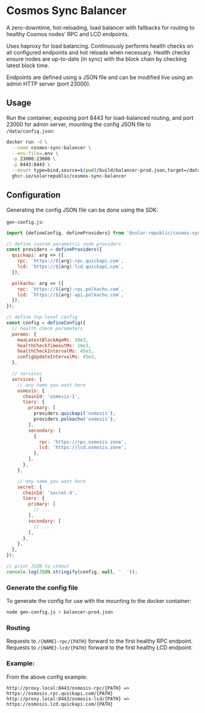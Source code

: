 # Cosmos Sync Balancer

A zero-downtime, hot-reloading, load balancer with fallbacks for routing to healthy Cosmos nodes' RPC and LCD endpoints.

Uses haproxy for load balancing. Continuously performs health checks on all configured endpoints and hot reloads when necessary. Health checks ensure nodes are up-to-date (in sync) with the block chain by checking latest block time.

Endpoints are defined using a JSON file and can be modified live using an admin HTTP server (port 23000).


## Usage

Run the container, exposing port 8443 for load-balanced routing, and port 23000 for admin server, mounting the config JSON file to `/data/config.json`:

```bash
docker run -d \
  --name cosmos-sync-balancer \
  --env-file=.env \
  -p 23000:23000 \
  -p 8443:8443 \
  --mount type=bind,source=$(pwd)/build/balancer-prod.json,target=/data/config.json \
  ghcr.io/solarrepublic/cosmos-sync-balancer
```


## Configuration

Generating the config JSON file can be done using the SDK:

`gen-config.js`:
```js
import {defineConfig, defineProviders} from '@solar-republic/cosmos-sync-balancer';

// define custom parametric node providers
const providers = defineProviders({
  quickapi: arg => ({
    rpc: `https://${arg}-rpc.quickapi.com`,
    lcd: `https://${arg}-lcd.quickapi.com`,
  }),

  polkachu: arg => ({
    rpc: `https://${arg}-rpc.polkachu.com`,
    lcd: `https://${arg}-api.polkachu.com`,
  }),
});

// define top-level config
const config = defineConfig({
  // health check parameters
  params: {
    maxLatestBlockAgeMs: 30e3,
    healthCheckTimeoutMs: 10e3,
    healthCheckIntervalMs: 45e3,
    configUpdateIntervalMs: 45e3,
  },

  // services
  services: {
    // any name you want here
    osmosis: {
      chainId: 'osmosis-1',
      tiers: {
        primary: [
          providers.quickapi('osmosis'),
          providers.polkachu('osmosis'),
        ],
        secondary: [
          {
            rpc: 'https://rpc.osmosis.zone',
            lcd: 'https://lcd.osmosis.zone',
          },
        ],
      },
    },

    // any name you want here
    secret: {
      chainId: 'secret-4',
      tiers: {
        primary: [
          // ...
        ],
        secondary: [
          // ...
        ],
      },
    },
  },
});

// print JSON to stdout
console.log(JSON.stringify(config, null, '  '));
```

### Generate the config file

To generate the config for use with the mounting to the docker container:

```bash
node gen-config.js > balancer-prod.json
```

### Routing
Requests to `/{NAME}-rpc/{PATH}` forward to the first healthy RPC endpoint.
Requests to `/{NAME}-lcd/{PATH}` forward to the first healthy LCD endpoint.

### Example:
From the above config example:
```
http://proxy.local:8443/osmosis-rpc/{PATH} => https://osmosis.rpc.quickapi.com/{PATH}
http://proxy.local:8443/osmosis-lcd/{PATH} => https://osmosis.lcd.quickapi.com/{PATH}
```
